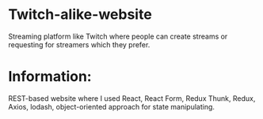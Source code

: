 # Twitch-alike-website
Streaming platform like Twitch where people can create streams or requesting for streamers which they prefer.

# Information:
REST-based website where I used React, React Form, Redux Thunk, Redux, Axios, lodash, object-oriented approach for state manipulating. 
